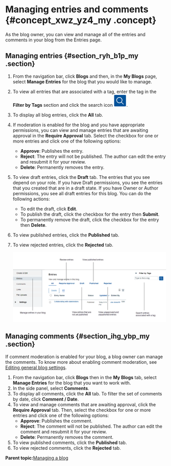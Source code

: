 # Managing entries and comments {#concept_xwz_yz4_my .concept}

As the blog owner, you can view and manage all of the entries and comments in your blog from the Entries page.

## Managing entries {#section_ryh_b1p_my .section}

1.  From the navigation bar, click **Blogs** and then, in the **My Blogs** page, select **Manage Entries** for the blog that you would like to manage.
2.  To view all entries that are associated with a tag, enter the tag in the **Filter by Tags** section and click the search icon ![Search icon](../communities/images/search.png).
3.  To display all blog entries, click the **All** tab.
4.  If moderation is enabled for the blog and you have appropriate permissions, you can view and manage entries that are awaiting approval in the **Require Approval** tab. Select the checkbox for one or more entries and click one of the following options:
    -   **Approve**: Publishes the entry.
    -   **Reject**: The entry will not be published. The author can edit the entry and resubmit it for your review.
    -   **Delete**: Permanently removes the entry.
5.  To view draft entries, click the **Draft** tab. The entries that you see depend on your role. If you have Draft permissions, you see the entries that you created that are in a draft state. If you have Owner or Author permissions, you see all draft entries for this blog. You can do the following actions:
    -   To edit the draft, click **Edit**.
    -   To publish the draft, click the checkbox for the entry then **Submit**.
    -   To permanently remove the draft, click the checkbox for the entry then **Delete**.
6.  To view published entries, click the **Published** tab.
7.  To view rejected entries, click the **Rejected** tab.

    ![Options to manage blog entries](Images/manage_entries.png)


## Managing comments {#section_ihg_ybp_my .section}

If comment moderation is enabled for your blog, a blog owner can manage the comments. To know more about enabling comment moderation, see [Editing general blog settings](t_blog_editing_settings.md).

1.  From the navigation bar, click **Blogs** then in the **My Blogs** tab, select **Manage Entries** for the blog that you want to work with.
2.  In the side panel, select **Comments**.
3.  To display all comments, click the **All** tab. To filter the set of comments by date, click **Comment / Date**.
4.  To view and manage comments that are awaiting approval, click the **Require Approval** tab. Then, select the checkbox for one or more entries and click one of the following options:
    -   **Approve**: Publishes the comment.
    -   **Reject**: The comment will not be published. The author can edit the comment and resubmit it for your review.
    -   **Delete**: Permanently removes the comment.
5.  To view published comments, click the **Published** tab.
6.  To view rejected comments, click the **Rejected** tab.

**Parent topic:**[Managing a blog](../blogs/c_blog_managing.md)

